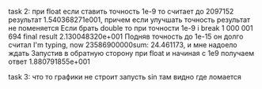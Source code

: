 task 2:
    при float если ставить точность 1e-9 то считает до 2097152 результат 1.540368271e001, причем если улучшать точность результат не поменяется
    Если брать double то при точности 1e-9 i break 1 000 001 694
    final result  2.130048320e+001
    Подняв точность до 1e-15 он долго считал I'm typing, now  23586900000sum: 24.461173, и мне надоело ждать
    Запустив в обратную сторону при float и начиная с 1e9 получаем ответ 1.880791855e+001


task 3:
    что то графики не строит
    запусть sin там видно где ломается
    